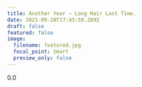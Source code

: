 ```yaml
---
title: Another Year ~ Long Hair Last Time.
date: 2021-09-20T17:43:59.289Z
draft: false
featured: false
image:
  filename: featured.jpg
  focal_point: Smart
  preview_only: false
---
```

0.0